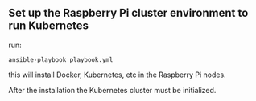 ## Set up the Raspberry Pi cluster environment to run Kubernetes 

run: 

```console
ansible-playbook playbook.yml
```

this will install Docker, Kubernetes, etc in the Raspberry Pi nodes. 

After the installation the Kubernetes cluster must be initialized.

